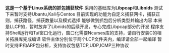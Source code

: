 **这是一个基于Linux系统的抓包捕获软件**
采用的基础库为**Libpcap**和**Libnids**
测试下来暂时支持Ubantu,Kali与Centos
目前实现的功能为自定义捕获网卡，捕获正则，捕获路径，捕获数量以及模式选择
能够做到抓包后分析类型并输出内容
本来是LLCP的，暂时放弃了Libnids的后续开发，专心完成Libpcap部分的开发
程序支持Shell运行和Tui窗口化运行，窗口化需要Ncurses库的支持，请自行安装C的相关拓展库完成编译
软件主体分别位于两个LCP文件夹内，编译请全部一起编译
暂时支持IP和ARP包分析，支持协议包括TCP,UDP,ICMP三种协议
